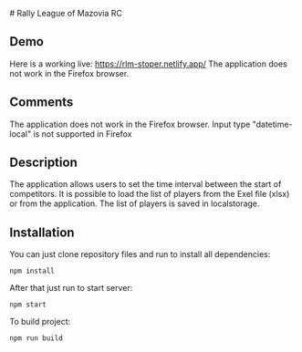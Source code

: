 ﻿﻿# Rally League of Mazovia RC

## Demo

Here is a working live: https://rlm-stoper.netlify.app/
The application does not work in the Firefox browser.

## Comments

The application does not work in the Firefox browser. Input type "datetime-local" is not supported in Firefox

## Description

The application allows users to set the time interval between the start of competitors.
It is possible to load the list of players from the Exel file (xlsx) or from the application.
The list of players is saved in localstorage.

## Installation

You can just clone repository files and run to install all dependencies:

`npm install`

After that just run to start server:

`npm start`

To build project:

`npm run build`
